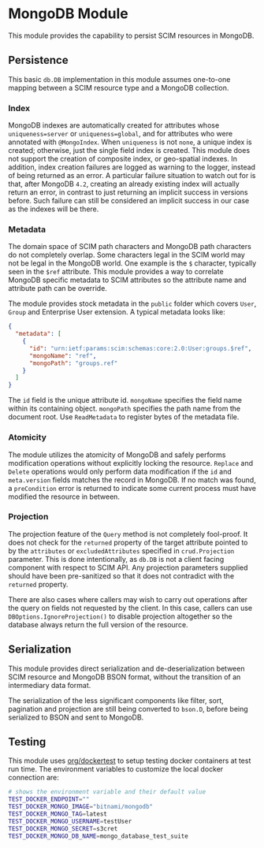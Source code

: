 # MongoDB Module

This module provides the capability to persist SCIM resources in MongoDB.

## Persistence

This basic `db.DB` implementation in this module assumes one-to-one mapping between a SCIM resource type and a MongoDB 
collection.

### Index

MongoDB indexes are automatically created for attributes whose `uniqueness=server` or `uniqueness=global`, and for
attributes who were annotated with `@MongoIndex`. When `uniqueness` is not `none`, a unique index is created; otherwise,
just the single field index is created. This module does not support the creation of composite index, or geo-spatial
indexes. In addition, index creation failures are logged as warning to the logger, instead of being returned as an
error. A particular failure situation to watch out for is that, after MongoDB `4.2`, creating an already existing index
will actually return an error, in contrast to just returning an implicit success in versions before. Such failure can still
be considered an implicit success in our case as the indexes will be there.

### Metadata

The domain space of SCIM path characters and MongoDB path characters do not completely overlap. Some characters legal
in the SCIM world may not be legal in the MongoDB world. One example is the `$` character, typically seen in the `$ref`
attribute. This module provides a way to correlate MongoDB specific metadata to SCIM attributes so the attribute name and
attribute path can be override.

The module provides stock metadata in the `public` folder which covers `User`, `Group` and Enterprise User extension. A
typical metadata looks like:

```json
{
  "metadata": [
    {
      "id": "urn:ietf:params:scim:schemas:core:2.0:User:groups.$ref",
      "mongoName": "ref",
      "mongoPath": "groups.ref"
    }
  ]
}
```

The `id` field is the unique attribute id. `mongoName` specifies the field name within its containing object. `mongoPath`
specifies the path name from the document root. Use `ReadMetadata` to register bytes of the metadata file.

### Atomicity

The module utilizes the atomicity of MongoDB and safely performs modification operations without explicitly locking the
resource. `Replace` and `Delete` operations would only perform data modification if the `id` and `meta.version` fields
matches the record in MongoDB. If no match was found, a `preCondition` error is returned to indicate some current process
must have modified the resource in between.

### Projection

The projection feature of the `Query` method is not completely fool-proof. It does not check for the `returned` property
of the target attribute pointed to by the `attributes` or `excludedAttributes` specified in `crud.Projection` parameter.
This is done intentionally, as `db.DB` is not a client facing component with respect to SCIM API. Any projection
parameters supplied should have been pre-sanitized so that it does not contradict with the `returned` property. 

There are also cases where callers may wish to carry out operations after the query on fields not requested by the client.
In this case, callers can use `DBOptions.IgnoreProjection()` to disable projection altogether so the database always 
return the full version of the resource.

## Serialization

This module provides direct serialization and de-deserialization between SCIM resource and MongoDB BSON format, without
the transition of an intermediary data format.

The serialization of the less significant components like filter, sort, pagination and projection are still being
converted to `bson.D`, before being serialized to BSON and sent to MongoDB.

## Testing

This module uses [org/dockertest](https://github.com/ory/dockertest) to setup testing docker containers at test run time.
The environment variables to customize the local docker connection are:

```bash
# shows the environment variable and their default value
TEST_DOCKER_ENDPOINT=""
TEST_DOCKER_MONGO_IMAGE="bitnami/mongodb"
TEST_DOCKER_MONGO_TAG=latest
TEST_DOCKER_MONGO_USERNAME=testUser
TEST_DOCKER_MONGO_SECRET=s3cret
TEST_DOCKER_MONGO_DB_NAME=mongo_database_test_suite
```